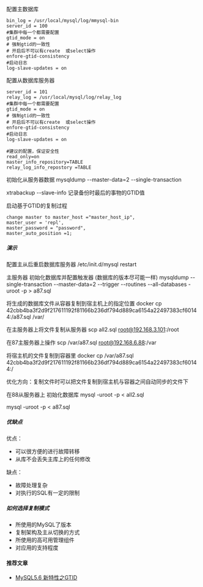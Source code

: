 配置主数据库
```
bin_log = /usr/local/mysql/log/mmysql-bin
server_id = 100
#集群中每一个都需要配置
gtid_mode = on
# 强制gtid的一致性
# 开启后不可以有create  或select操作
enfore-gtid-consistency
#启动日志
log-slave-updates = on
```

配置从数据库服务器
```
server_id = 101
relay_log = /usr/local/mysql/log/relay_log
#集群中每一个都需要配置
gtid_mode = on
# 强制gtid的一致性
# 开启后不可以有create  或select操作
enfore-gtid-consistency
#启动日志
log-slave-updates = on

#建议的配置，保证安全性
read_only=on
master_info_repository=TABLE
relay_log_info_repostory =TABLE
```

初始化从服务器数据
mysqldump --master-data=2 --single-transaction

xtrabackup --slave-info
记录备份时最后的事物的GTID值

启动基于GTID的复制过程
```
change master to master_host ="master_host_ip",
master_user = 'repl',
master_password = "password",
master_auto_position =1;
```

##### 演示
配置主从后重启数据库服务器
/etc/init.d/mysql restart


主服务器
初始化数据库并配置触发器
(数据库的版本尽可能一样)
mysqldump  --single-transaction --master-data=2 --trigger --routines --all-databases -uroot -p > a87.sql

将生成的数据库文件从容器复制到宿主机上的指定位置
docker cp 42cbb4ba3f2d9f217611192f81166b236df794d889ca6154a22497383cf60144:/a87.sql /var/

在主服务器上将文件复制从服务器
scp all2.sql root@192.168.3.101:/root


在87主服务器上操作
scp /var/a87.sql root@192.168.6.88:/var

将宿主机的文件复制到容器里
docker cp /var/a87.sql  42cbb4ba3f2d9f217611192f81166b236df794d889ca6154a22497383cf60144:/


优化方向：复制文件时可以把文件复制到宿主机与容器之间自动同步的文件下

在88从服务器上
初始化数据库
mysql -uroot -p < all2.sql

mysql -uroot -p < a87.sql



##### 优缺点
优点：
- 可以很方便的进行故障转移
- 从库不会丢失主库上的任何修改

缺点：
- 故障处理复杂
- 对执行的SQL有一定的限制


##### 如何选择复制模式
- 所使用的MySQL了版本
- 复制架构及主从切换的方式
- 所使用的高可用管理组件
- 对应用的支持程度

#### 推荐文章
- [MySQL5.6 新特性之GTID](https://www.cnblogs.com/zhoujinyi/p/4717951.html)
